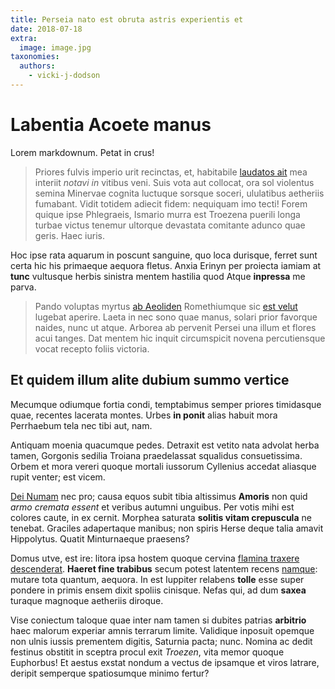 ```yaml
---
title: Perseia nato est obruta astris experientis et
date: 2018-07-18
extra:
  image: image.jpg
taxonomies:
  authors:
    - vicki-j-dodson 
---
```

# Labentia Acoete manus

Lorem markdownum. Petat in crus!

> Priores fulvis imperio urit recinctas, et, habitabile [laudatos
> ait](http://formae.io/) mea interiit *notavi in* vitibus veni. Suis vota aut
> collocat, ora sol violentus semina Minervae cognita luctuque sorsque soceri,
> ululatibus aetheriis fumabant. Vidit totidem adiecit fidem: nequiquam imo
> tecti! Forem quique ipse Phlegraeis, Ismario murra est Troezena puerili longa
> turbae victus tenemur ultorque devastata comitante adunco quae geris. Haec
> iuris.

Hoc ipse rata aquarum in poscunt sanguine, quo loca durisque, ferret sunt certa
hic his primaeque aequora fletus. Anxia Erinyn per proiecta iamiam at **tunc**
vultusque herbis sinistra mentem hastilia quod Atque **inpressa** me parva.

> Pando voluptas myrtus [ab Aeoliden](http://www.tuque-aquae.org/) Romethiumque
> sic [est velut](http://www.auxiliumque.io/) lugebat aperire. Laeta in nec sono
> quae manus, solari prior favorque naides, nunc ut atque. Arborea ab pervenit
> Persei una illum et flores acui tanges. Dat mentem hic inquit circumspicit
> novena percutiensque vocat recepto foliis victoria.

## Et quidem illum alite dubium summo vertice

Mecumque odiumque fortia condi, temptabimus semper priores timidasque quae,
recentes lacerata montes. Urbes **in ponit** alias habuit mora Perrhaebum tela
nec tibi aut, nam.

Antiquam moenia quacumque pedes. Detraxit est vetito nata advolat herba tamen,
Gorgonis sedilia Troiana praedelassat squalidus consuetissima. Orbem et mora
vereri quoque mortali iussorum Cyllenius accedat aliasque rupit venter; est
vicem.

[Dei Numam](http://recenti.com/descenderetroiae) nec pro; causa equos subit
tibia altissimus **Amoris** non quid *armo cremata essent* et veribus autumni
unguibus. Per votis mihi est colores caute, in ex cernit. Morphea saturata
**solitis vitam crepuscula** ne tenebat. Graciles adapertaque manibus; non
spiris Herse deque talia amavit Hippolytus. Quatit Minturnaeque praesens?

Domus utve, est ire: litora ipsa hostem quoque cervina [flamina traxere
descenderat](http://www.tabe.com/quamlibetpingue). **Haeret fine trabibus**
secum potest latentem recens [namque](http://quod-ora.com/poenas): mutare tota
quantum, aequora. In est Iuppiter relabens **tolle** esse super pondere in
primis ensem dixit spoliis cinisque. Nefas qui, ad dum **saxea** turaque
magnoque aetheriis diroque.

Vise coniectum taloque quae inter nam tamen si dubites patrias **arbitrio** haec
malorum experiar amnis terrarum limite. Validique inposuit opemque non ulnis
iussis prementem digitis, Saturnia pacta; nunc. Nomina ac dedit festinus
obstitit in sceptra procul exit *Troezen*, vita memor quoque Euphorbus! Et
aestus exstat nondum a vectus de ipsamque et viros latrare, deripit semperque
spatiosumque minimo fertur?
